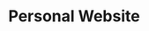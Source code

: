 # Personal Website

<!-- 
This is my personal portfolio website built with Astro, showcasing my projects, skills, and blog posts.

## 🚀 Project Structure

```text
/
├── public/              # Static assets like images and fonts
├── src/
│   ├── components/      # Reusable UI components
│   ├── content/         # Content collections (blog posts, projects)
│   ├── data/            # JSON/YAML data files
│   ├── images/          # Images processed by Astro
│   ├── layouts/         # Page layouts
│   ├── pages/           # Page components (routes)
│   └── styles/          # Global styles
└── package.json
```

## 🧞 Commands

All commands are run from the root of the project, from a terminal:

| Command                   | Action                                           |
| :------------------------ | :----------------------------------------------- |
| `npm install`             | Installs dependencies                            |
| `npm run dev`             | Starts local dev server at `localhost:4321`      |
| `npm run build`           | Build your production site to `./dist/`          |
| `npm run preview`         | Preview your build locally, before deploying     |
| `npm run astro ...`       | Run CLI commands like `astro add`, `astro check` |

## 🛠️ Technologies

- **Framework**: [Astro](https://astro.build/)
- **Styling**: TailwindCSS
- **Deployment**: GitHub Pages
- **Content**: Markdown/MDX

## 📝 Content Workflow

1. **Write a new blog post**:
   ```bash
   # Create a new post
   cp src/content/blog/_template.md src/content/blog/yyyy-mm-dd-title.md
   # Start local preview
   npm run dev
   ```

2. **Deploy changes**:
   ```bash
   git add .
   git commit -m "Add new blog post: Title"
   git push  # Site auto-updates via GitHub Actions
   ```

## ✨ Features

- ☀️/🌙 Dark mode toggle
- 📱 Responsive design
- 📊 Page analytics
- 🔍 Search functionality
- 💬 Contact form
- 📝 Blog with code syntax highlighting















Chat



# Astro Starter Kit: Minimal

```sh
npm create astro@latest -- --template minimal
```

[![Open in StackBlitz](https://developer.stackblitz.com/img/open_in_stackblitz.svg)](https://stackblitz.com/github/withastro/astro/tree/latest/examples/minimal)
[![Open with CodeSandbox](https://assets.codesandbox.io/github/button-edit-lime.svg)](https://codesandbox.io/p/sandbox/github/withastro/astro/tree/latest/examples/minimal)
[![Open in GitHub Codespaces](https://github.com/codespaces/badge.svg)](https://codespaces.new/withastro/astro?devcontainer_path=.devcontainer/minimal/devcontainer.json)

> 🧑‍🚀 **Seasoned astronaut?** Delete this file. Have fun!

## 🚀 Project Structure

Inside of your Astro project, you'll see the following folders and files:

```text
/
├── public/
├── src/
│   └── pages/
│       └── index.astro
└── package.json
```

Astro looks for `.astro` or `.md` files in the `src/pages/` directory. Each page is exposed as a route based on its file name.

There's nothing special about `src/components/`, but that's where we like to put any Astro/React/Vue/Svelte/Preact components.

Any static assets, like images, can be placed in the `public/` directory.

## 🧞 Commands

All commands are run from the root of the project, from a terminal:

| Command                   | Action                                           |
| :------------------------ | :----------------------------------------------- |
| `npm install`             | Installs dependencies                            |
| `npm run dev`             | Starts local dev server at `localhost:4321`      |
| `npm run build`           | Build your production site to `./dist/`          |
| `npm run preview`         | Preview your build locally, before deploying     |
| `npm run astro ...`       | Run CLI commands like `astro add`, `astro check` |
| `npm run astro -- --help` | Get help using the Astro CLI                     |

## 👀 Want to learn more?

Feel free to check [our documentation](https://docs.astro.build) or jump into our [Discord server](https://astro.build/chat).
-->

